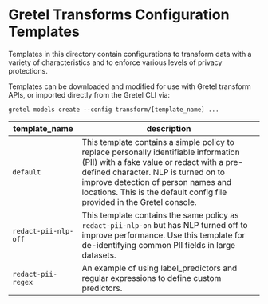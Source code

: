 # Gretel Transforms Configuration Templates

Templates in this directory contain configurations to transform data with a variety of characteristics and to enforce various levels of privacy protections.

Templates can be downloaded and modified for use with Gretel transform APIs, or imported directly from the Gretel CLI via:

`gretel models create --config transform/[template_name] ...`


 | template_name      | description |
 | ----------- |  ----------- |
 |`default`| This template contains a simple policy to replace personally identifiable information (PII) with a fake value or redact with a pre-defined character. NLP is turned on to improve detection of person names and locations. This is the default config file provided in the Gretel console.|
 |`redact-pii-nlp-off`| This template contains the same policy as `redact-pii-nlp-on` but has NLP turned off to improve performance. Use this template for de-identifying common PII fields in large datasets.|
 |`redact-pii-regex`| An example of using label_predictors and regular expressions to define custom predictors.|